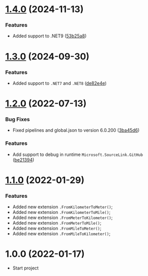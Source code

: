 # [1.4.0](https://github.com/TechNobre/PowerUtils.Geolocation/compare/v1.3.0...v1.4.0) (2024-11-13)


### Features

* Added support to .NET9 ([53b25a8](https://github.com/TechNobre/PowerUtils.Geolocation/commit/53b25a8d1e785f29da289af3d9a0f4b925771be3))

# [1.3.0](https://github.com/TechNobre/PowerUtils.Geolocation/compare/v1.2.0...v1.3.0) (2024-09-30)


### Features

* Added support to `.NET7` and `.NET8` ([de82e4e](https://github.com/TechNobre/PowerUtils.Geolocation/commit/de82e4e75ecee921f04c2a5a028ddf163f571ed3))

# [1.2.0](https://github.com/TechNobre/PowerUtils.Geolocation/compare/v1.1.0...v1.2.0) (2022-07-13)


### Bug Fixes

* Fixed pipelines and global.json to version 6.0.200 ([3ba45d6](https://github.com/TechNobre/PowerUtils.Geolocation/commit/3ba45d6ea824b95b719d8f77fc28ec6274f1bbd7))


### Features

* Add support to debug in runtime `Microsoft.SourceLink.GitHub` ([be21394](https://github.com/TechNobre/PowerUtils.Geolocation/commit/be213946f3dadafd9583e947fad3e5e7dbd2b780))

# [1.1.0](https://github.com/TechNobre/PowerUtils.Geolocation/compare/v1.0.0...v1.1.0) (2022-01-29)


### Features

* Added new extension `.FromKilometerToMeter()`;
* Added new extension `.FromKilometerToMile()`;
* Added new extension `.FromMeterToKilometer()`;
* Added new extension `.FromMeterToMile()`;
* Added new extension `.FromMileToMeter()`;
* Added new extension `.FromMileToKilometer()`;




# 1.0.0 (2022-01-17)

- Start project
